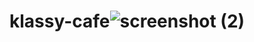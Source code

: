 # klassy-cafe![screenshot (2)](https://user-images.githubusercontent.com/123813633/215418435-cf3f80cd-0eb2-4f0c-b761-8b8c752bbf57.png)

